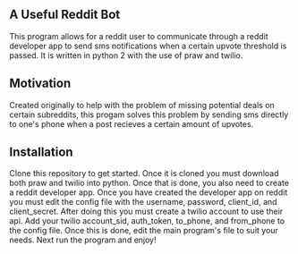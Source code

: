 ## A Useful Reddit Bot

This program allows for a reddit user to communicate through a reddit developer app to send sms notifications when a certain upvote threshold is passed.
It is written in python 2 with the use of praw and twilio.

## Motivation

Created originally to help with the problem of missing potential deals on certain subreddits, this progam solves this problem by sending sms directly to one's phone when a post recieves a certain amount of upvotes.

## Installation

Clone this repository to get started. Once it is cloned you must download both praw and twilio into python. Once that is done, you also need to create a reddit developer app. Once you have created the developer app on reddit you must edit the config file with the username, password, client_id, and client_secret. After doing this you must create a twilio account to use their api. Add your twilio account_sid, auth_token, to_phone, and from_phone to the config file. Once this is done, edit the main program's file to suit your needs. Next run the program and enjoy!
